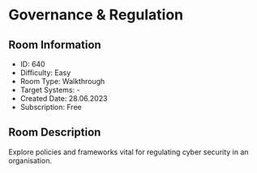 ﻿# Governance & Regulation

## Room Information
- ID: 640
- Difficulty: Easy
- Room Type: Walkthrough
- Target Systems: -
- Created Date: 28.06.2023
- Subscription: Free

## Room Description
Explore policies and frameworks vital for regulating cyber security in an organisation.
